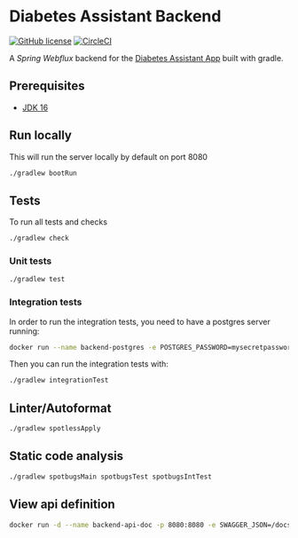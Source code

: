 # Diabetes Assistant Backend
[![GitHub license](https://img.shields.io/github/license/diabetes-assistant/backend)](https://github.com/diabetes-assistant/backend/blob/main/LICENSE)
[![CircleCI](https://img.shields.io/circleci/build/github/diabetes-assistant/backend)](https://app.circleci.com/pipelines/github/diabetes-assistant/backend)

A _Spring Webflux_ backend for the [Diabetes Assistant App](https://github.com/diabetes-assistant/diabetes-assistant-app)
built with gradle.

## Prerequisites
* [JDK 16](https://adoptopenjdk.net/installation.html?variant=openjdk16&jvmVariant=hotspot#)

## Run locally
This will run the server locally by default on port 8080
```bash
./gradlew bootRun
```

## Tests
To run all tests and checks
```bash
./gradlew check
```

### Unit tests
```bash
./gradlew test
```

### Integration tests
In order to run the integration tests, you need to have a postgres server running:
```bash
docker run --name backend-postgres -e POSTGRES_PASSWORD=mysecretpassword -p 5432:5432 -d postgres
```
Then you can run the integration tests with:
```bash
./gradlew integrationTest
```

## Linter/Autoformat
```bash
./gradlew spotlessApply
```

## Static code analysis
```bash
./gradlew spotbugsMain spotbugsTest spotbugsIntTest
```

## View api definition
```bash
docker run -d --name backend-api-doc -p 8080:8080 -e SWAGGER_JSON=/docs/openapi.yaml -v $(pwd)/docs:/docs swaggerapi/swagger-ui
```